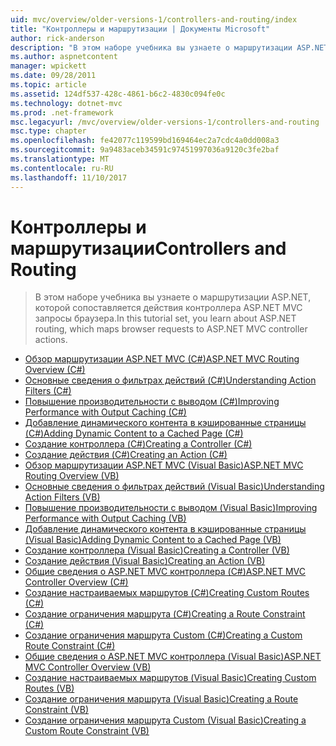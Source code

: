 ```yaml
---
uid: mvc/overview/older-versions-1/controllers-and-routing/index
title: "Контроллеры и маршрутизации | Документы Microsoft"
author: rick-anderson
description: "В этом наборе учебника вы узнаете о маршрутизации ASP.NET, которой сопоставляется действия контроллера ASP.NET MVC запросы браузера."
ms.author: aspnetcontent
manager: wpickett
ms.date: 09/28/2011
ms.topic: article
ms.assetid: 124df537-428c-4861-b6c2-4830c094fe0c
ms.technology: dotnet-mvc
ms.prod: .net-framework
msc.legacyurl: /mvc/overview/older-versions-1/controllers-and-routing
msc.type: chapter
ms.openlocfilehash: fe42077c119599bd169464ec2a7cdc4a0dd008a3
ms.sourcegitcommit: 9a9483aceb34591c97451997036a9120c3fe2baf
ms.translationtype: MT
ms.contentlocale: ru-RU
ms.lasthandoff: 11/10/2017
---
```

<a name="controllers-and-routing"></a><span data-ttu-id="cc0d8-103">Контроллеры и маршрутизации</span><span class="sxs-lookup"><span data-stu-id="cc0d8-103">Controllers and Routing</span></span>
====================
> <span data-ttu-id="cc0d8-104">В этом наборе учебника вы узнаете о маршрутизации ASP.NET, которой сопоставляется действия контроллера ASP.NET MVC запросы браузера.</span><span class="sxs-lookup"><span data-stu-id="cc0d8-104">In this tutorial set, you learn about ASP.NET routing, which maps browser requests to ASP.NET MVC controller actions.</span></span>


- [<span data-ttu-id="cc0d8-105">Обзор маршрутизации ASP.NET MVC (C#)</span><span class="sxs-lookup"><span data-stu-id="cc0d8-105">ASP.NET MVC Routing Overview (C#)</span></span>](asp-net-mvc-routing-overview-cs.md)
- [<span data-ttu-id="cc0d8-106">Основные сведения о фильтрах действий (C#)</span><span class="sxs-lookup"><span data-stu-id="cc0d8-106">Understanding Action Filters (C#)</span></span>](understanding-action-filters-cs.md)
- [<span data-ttu-id="cc0d8-107">Повышение производительности с выводом (C#)</span><span class="sxs-lookup"><span data-stu-id="cc0d8-107">Improving Performance with Output Caching (C#)</span></span>](improving-performance-with-output-caching-cs.md)
- [<span data-ttu-id="cc0d8-108">Добавление динамического контента в кэшированные страницы (C#)</span><span class="sxs-lookup"><span data-stu-id="cc0d8-108">Adding Dynamic Content to a Cached Page (C#)</span></span>](adding-dynamic-content-to-a-cached-page-cs.md)
- [<span data-ttu-id="cc0d8-109">Создание контроллера (C#)</span><span class="sxs-lookup"><span data-stu-id="cc0d8-109">Creating a Controller (C#)</span></span>](creating-a-controller-cs.md)
- [<span data-ttu-id="cc0d8-110">Создание действия (C#)</span><span class="sxs-lookup"><span data-stu-id="cc0d8-110">Creating an Action (C#)</span></span>](creating-an-action-cs.md)
- [<span data-ttu-id="cc0d8-111">Обзор маршрутизации ASP.NET MVC (Visual Basic)</span><span class="sxs-lookup"><span data-stu-id="cc0d8-111">ASP.NET MVC Routing Overview (VB)</span></span>](asp-net-mvc-routing-overview-vb.md)
- [<span data-ttu-id="cc0d8-112">Основные сведения о фильтрах действий (Visual Basic)</span><span class="sxs-lookup"><span data-stu-id="cc0d8-112">Understanding Action Filters (VB)</span></span>](understanding-action-filters-vb.md)
- [<span data-ttu-id="cc0d8-113">Повышение производительности с выводом (Visual Basic)</span><span class="sxs-lookup"><span data-stu-id="cc0d8-113">Improving Performance with Output Caching (VB)</span></span>](improving-performance-with-output-caching-vb.md)
- [<span data-ttu-id="cc0d8-114">Добавление динамического контента в кэшированные страницы (Visual Basic)</span><span class="sxs-lookup"><span data-stu-id="cc0d8-114">Adding Dynamic Content to a Cached Page (VB)</span></span>](adding-dynamic-content-to-a-cached-page-vb.md)
- [<span data-ttu-id="cc0d8-115">Создание контроллера (Visual Basic)</span><span class="sxs-lookup"><span data-stu-id="cc0d8-115">Creating a Controller (VB)</span></span>](creating-a-controller-vb.md)
- [<span data-ttu-id="cc0d8-116">Создание действия (Visual Basic)</span><span class="sxs-lookup"><span data-stu-id="cc0d8-116">Creating an Action (VB)</span></span>](creating-an-action-vb.md)
- [<span data-ttu-id="cc0d8-117">Общие сведения о ASP.NET MVC контроллера (C#)</span><span class="sxs-lookup"><span data-stu-id="cc0d8-117">ASP.NET MVC Controller Overview (C#)</span></span>](aspnet-mvc-controllers-overview-cs.md)
- [<span data-ttu-id="cc0d8-118">Создание настраиваемых маршрутов (C#)</span><span class="sxs-lookup"><span data-stu-id="cc0d8-118">Creating Custom Routes (C#)</span></span>](creating-custom-routes-cs.md)
- [<span data-ttu-id="cc0d8-119">Создание ограничения маршрута (C#)</span><span class="sxs-lookup"><span data-stu-id="cc0d8-119">Creating a Route Constraint (C#)</span></span>](creating-a-route-constraint-cs.md)
- [<span data-ttu-id="cc0d8-120">Создание ограничения маршрута Custom (C#)</span><span class="sxs-lookup"><span data-stu-id="cc0d8-120">Creating a Custom Route Constraint (C#)</span></span>](creating-a-custom-route-constraint-cs.md)
- [<span data-ttu-id="cc0d8-121">Общие сведения о ASP.NET MVC контроллера (Visual Basic)</span><span class="sxs-lookup"><span data-stu-id="cc0d8-121">ASP.NET MVC Controller Overview (VB)</span></span>](asp-net-mvc-controller-overview-vb.md)
- [<span data-ttu-id="cc0d8-122">Создание настраиваемых маршрутов (Visual Basic)</span><span class="sxs-lookup"><span data-stu-id="cc0d8-122">Creating Custom Routes (VB)</span></span>](creating-custom-routes-vb.md)
- [<span data-ttu-id="cc0d8-123">Создание ограничения маршрута (Visual Basic)</span><span class="sxs-lookup"><span data-stu-id="cc0d8-123">Creating a Route Constraint (VB)</span></span>](creating-a-route-constraint-vb.md)
- [<span data-ttu-id="cc0d8-124">Создание ограничения маршрута Custom (Visual Basic)</span><span class="sxs-lookup"><span data-stu-id="cc0d8-124">Creating a Custom Route Constraint (VB)</span></span>](creating-a-custom-route-constraint-vb.md)
